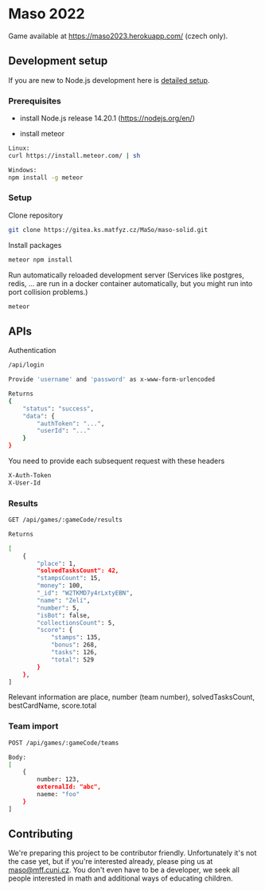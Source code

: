 # Maso 2022

Game available at <https://maso2023.herokuapp.com/> (czech only).

## Development setup

If you are new to Node.js development here is [detailed setup](./docs/linux-setup.md).

### Prerequisites

- install Node.js release 14.20.1 (<https://nodejs.org/en/>)

- install meteor

```bash
Linux:
curl https://install.meteor.com/ | sh

Windows:
npm install -g meteor
```

### Setup

Clone repository

```bash
git clone https://gitea.ks.matfyz.cz/MaSo/maso-solid.git
```

Install packages

```bash
meteor npm install
```

Run automatically reloaded development server (Services like postgres, redis, ...
are run in a docker container automatically, but you might run into port collision problems.)

```bash
meteor
```

## APIs

Authentication

```bash
/api/login

Provide 'username' and 'password' as x-www-form-urlencoded

Returns
{
    "status": "success",
    "data": {
        "authToken": "...",
        "userId": "..."
    }
}
```

You need to provide each subsequent request with these headers

```bash
X-Auth-Token
X-User-Id
```

### Results

```bash
GET /api/games/:gameCode/results

Returns

[
    {
        "place": 1,
        "solvedTasksCount": 42,
        "stampsCount": 15,
        "money": 100,
        "_id": "W2TKMD7y4rLxtyEBN",
        "name": "Zelí",
        "number": 5,
        "isBot": false,
        "collectionsCount": 5,
        "score": {
            "stamps": 135,
            "bonus": 268,
            "tasks": 126,
            "total": 529
        }
    },
]
```

Relevant information are place, number (team number), solvedTasksCount, bestCardName, score.total

### Team import

```bash
POST /api/games/:gameCode/teams

Body:
[
    {
        number: 123,
        externalId: "abc",
        naeme: "foo"
    }
]

```

## Contributing

We're preparing this project to be contributor friendly. Unfortunately it's not the case yet,
but if you're interested already, please ping us at maso@mff.cuni.cz. You don't
even have to be a developer, we seek all people interested in math and additional ways of
educating children.